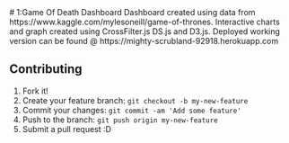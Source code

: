 <snippet>
  <content>
# 1:Game Of Death Dashboard
Dashboard created using data from https://www.kaggle.com/mylesoneill/game-of-thrones. Interactive charts and graph created using CrossFilter.js DS.js and D3.js. Deployed working version can be found @ https://mighty-scrubland-92918.herokuapp.com

## Contributing
1. Fork it!
2. Create your feature branch: `git checkout -b my-new-feature`
3. Commit your changes: `git commit -am 'Add some feature'`
4. Push to the branch: `git push origin my-new-feature`
5. Submit a pull request :D

</content>
  
</snippet>